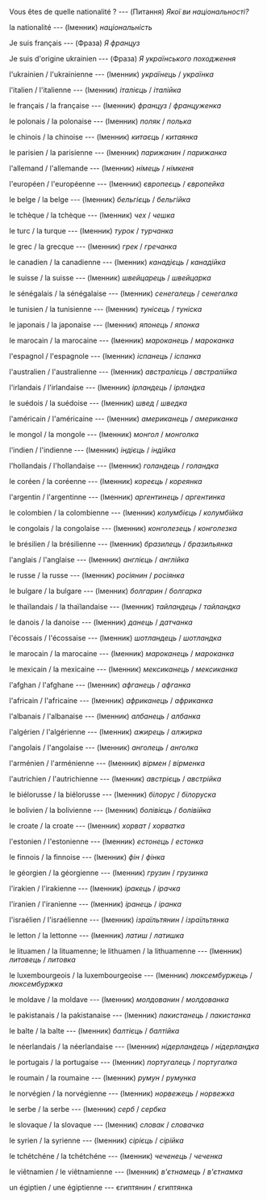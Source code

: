 Vous êtes de quelle nationalité ? --- (Питання)
*Якої ви національності?*



la nationalité --- (Іменник)
*національність*



Je suis français --- (Фраза)
*Я француз*



Je suis d'origine ukrainien --- (Фраза)
*Я українського походження*



l'ukrainien / l'ukrainienne --- (Іменник)
*українець* / *українка*



l'italien / l'italienne --- (Іменник)
*італієць* / *італійка*



le français / la française --- (Іменник)
*француз* / *француженка*



le polonais / la polonaise --- (Іменник)
*поляк* / *полька*



le chinois / la chinoise --- (Іменник)
*китаєць* / *китаянка*



le parisien / la parisienne --- (Іменник)
*парижанин* /  *парижанка*



l'allemand / l'allemande --- (Іменник)
*німець* / *німкеня*



l'européen / l'européenne --- (Іменник)
*європеєць* / *європейка*



le belge / la belge --- (Іменник)
*бельгієць* / *бельгійка*



le tchèque / la tchèque --- (Іменник)
*чех* / *чешка*



le turc / la turque --- (Іменник)
*турок* / *турчанка*



le grec / la grecque --- (Іменник)
*грек* / *гречанка*



le canadien / la canadienne --- (Іменник)
*канадієць* / *канадійка*



le suisse / la suisse --- (Іменник)
*швейцарець* / *швейцарка*



le sénégalais / la sénégalaise --- (Іменник)
*сенегалець* / *сенегалка*



le tunisien / la tunisienne --- (Іменник)
*тунісець* / *туніска*



le japonais / la japonaise --- (Іменник)
*японець* / *японка*



le marocain / la marocaine --- (Іменник)
*мароканець* / *мароканка*



l'espagnol / l'espagnole --- (Іменник)
*іспанець* / *іспанка*



l'australien / l'australienne --- (Іменник)
*австралієць* / *австралійка*



l'irlandais / l'irlandaise --- (Іменник)
*ірландець* / *ірландка*



le suédois / la suédoise --- (Іменник)
*швед* / *шведка*



l'américain / l'américaine --- (Іменник)
*американець* / *американка*



le mongol / la mongole --- (Іменник)
*монгол* / *монголка*



l'indien / l'indienne --- (Іменник)
*індієць* / *індійка*



l'hollandais / l'hollandaise --- (Іменник)
*голандець* / *голандка*



le coréen / la coréenne --- (Іменник)
*кореєць* / *кореянка*



l'argentin / l'argentinne --- (Іменник)
*аргентинець* / *аргентинка*



le colombien / la colombienne --- (Іменник)
*колумбієць* / *колумбійка*



le congolais / la congolaise --- (Іменник)
*конголезець* / *конголезка*



le brésilien / la brésilienne --- (Іменник)
*бразилець* / *бразильянка*



l'anglais / l'anglaise --- (Іменник)
*англієць* / *англійка*



le russe / la russe --- (Іменник)
*росіянин* / *росіянка*



le bulgare / la bulgare --- (Іменник)
*болгарин* / *болгарка*



le thaïlandais / la thaïlandaise --- (Іменник)
*тайландець* / *тайландка*



le danois / la danoise --- (Іменник)
*данець* / *датчанка*



l'écossais / l'écossaise --- (Іменник)
*шотландець* / *шотландка*



le marocain / la marocaine --- (Іменник)
*мароканець* / *мароканка*



le mexicain / la mexicaine --- (Іменник)
*мексиканець* / *мексиканка*



l'afghan / l'afghane --- (Іменник)
*афганець* / *афганка*



l'africain / l'africaine --- (Іменник)
*африканець* / *африканка*



l'albanais / l'albanaise --- (Іменник)
*албанець* / *албанка*



l'algérien / l'algérienne --- (Іменник)
*ажирець* / *алжирка*



l'angolais / l'angolaise --- (Іменник)
*анголець* / *анголка*



l'arménien / l'arménienne --- (Іменник)
*вірмен* / *вірменка*



l'autrichien / l'autrichienne --- (Іменник)
*австрієць* / *австрійка*



le biélorusse / la biélorusse --- (Іменник)
*білорус* / *білоруска*



le bolivien / la bolivienne --- (Іменник)
*болівієць* / *болівійка*



le croate / la croate --- (Іменник)
*хорват* / *хорватка*



l'estonien / l'estonienne --- (Іменник)
*естонець* / *естонка*



le finnois / la finnoise --- (Іменник)
*фін* / *фінка*



le géorgien / la géorgienne --- (Іменник)
*грузин* / *грузинка*



l'irakien / l'irakienne --- (Іменник)
*іракець* / *ірачка*



l'iranien / l'iranienne --- (Іменник)
*іранець* / *іранка*



l'israélien / l'israélienne --- (Іменник)
*ізраїльтянин* / *ізраїльтянка*



le letton / la lettonne --- (Іменник)
*латиш* / *латишка*



le lituamen / la lituamenne;
le lithuamen / la lithuamenne --- (Іменник)
*литовець* / *литовка*



le luxembourgeois / la luxembourgeoise --- (Іменник)
*люксембуржець* / *люксембуржка*



le moldave / la moldave --- (Іменник)
*молдованин* / *молдованка*



le pakistanais / la pakistanaise --- (Іменник)
*пакистанець* / *пакистанка*



le balte / la balte --- (Іменник)
*балтієць* / *балтійка*



le néerlandais / la néerlandaise --- (Іменник)
*нідерландець* / *нідерландка*



le portugais / la portugaise --- (Іменник)
*португалець* / *португалка*



le roumain / la roumaine --- (Іменник)
*румун* / *румунка*



le norvégien / la norvégienne --- (Іменник)
*норвежець* / *норвежка*



le serbe / la serbe --- (Іменник)
*серб* / *сербка*



le slovaque / la slovaque --- (Іменник)
*словак* / *словачка*



le syrien / la syrienne --- (Іменник)
*сірієць* / *сірійка*



le tchétchéne / la tchétchéne --- (Іменник)
*чеченець* / *чеченка*



le viêtnamien / le viêtnamienne --- (Іменник)
*в'єтнамець* / *в'єтнамка*



un égiptien / une égiptienne --- єгиптянин / єгиптянка